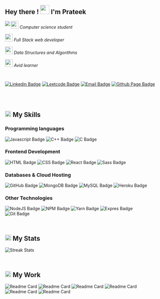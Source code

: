 ##  Hey there !  <img src="https://tenor.com/view/emoji-hi-hello-wave-gif-14366945.gif" width="30px"> I'm Prateek  

<img align="left" src="https://media.giphy.com/media/RbDKaczqWovIugyJmW/giphy.gif"/>
<p><img src="https://media.giphy.com/media/WoWm8YzFQJg5i/giphy.gif" height="25vw" width="25vw"/> <em> Computer science student</em></p>
<p><img src="https://media.giphy.com/media/ln7z2eWriiQAllfVcn/giphy.gif" height="25vw" width="25vw"/> <em> Full Stack web developer</em></p>
<p><img src="https://tenor.com/view/agenturleben-agencylife-hannover-kochstrasse-kstr-gif-20343289.gif" height="25vw" width="25vw"/> <em> Data Structures and Algorithms</em></p>
<p><img src="https://tenor.com/view/cbse-tayari-monu-bhagat-experiment-gif-20364762.gif" height="25vw" width="25vw"/> <em> Avid learner</em></p>

<br/>


[![Linkedin Badge](https://img.shields.io/badge/-LinkedIn-blue?style=flat-square&logo=Linkedin&logoColor=white&link=https://www.linkedin.com/in/prateek-sood-a88a2019a/)](https://www.linkedin.com/in/prateek-sood-a88a2019a/)
[![Leetcode Badge](https://img.shields.io/badge/-LeetCode-FFA116?style=flat-square&logo=LeetCode&logoColor=white&link=https://leetcode.com/prateeksood123)](https://leetcode.com/prateeksood123)
[![Email Badge](https://img.shields.io/badge/Gmail-D14836?style=flat-square&logo=gmail&logoColor=white&link=mailto:prateeksood123@gmail.com)](mailto:prateeksood123@gmail.com)
[![Github Page Badge](https://img.shields.io/badge/GitHub-100000?style=flat-rectangle&logo=github&logoColor=white&link=https://github.com/prateeksood)](https://github.com/prateeksood)
<br/>
<br/>
<br/>
<br/>

## <img src="https://www.animatedimages.org/data/media/111/animated-arrow-image-0061.gif" border="0" width="20px" /> My Skills

### Programming languages

<p align="left"> 
  
  ![Javascript Badge](https://img.shields.io/badge/JavaScript%20-%23F7DF1E.svg?style=flat-square&logo=javascript&logoColor=white&link=https://github.com/prateeksood)
  ![C++ Badge](https://img.shields.io/badge/C++%20-%2300599C.svg?style=flat-square&logo=c%2B%2B&logoColor=white)
  ![C Badge](https://img.shields.io/badge/C%20-%232370ED.svg?style=flat-square&logo=c&logoColor=white)
  
</p>

### Frontend Development
<p align="left"> 
  
  ![HTML Badge](https://img.shields.io/badge/HTML5%20-%23E34F26.svg?style=flat-square&logo=html5&logoColor=white)
  ![CSS Badge](https://img.shields.io/badge/CSS%20-%231572B6.svg?style=flat-square&logo=css3&logoColor=white)
  ![React Badge](https://img.shields.io/badge/React-20232A?style=style=flat-square&logo=react&logoColor=61DAFB)
  ![Sass Badge](https://img.shields.io/badge/Sass-CC6699?style=flat-square&logo=sass&logoColor=white)
</p>

### Databases & Cloud Hosting
<p align="left">
  
  ![GitHub Badge](https://img.shields.io/badge/GitHub%20Pages-%23327FC7.svg?style=flat-square&&llogo=github&logoColor=white)
  ![MongoDB Badge](https://img.shields.io/badge/MongoDB-4EA94B?style=flat-square&logo=mongodb&logoColor=white)
  ![MySQL Badge](https://img.shields.io/badge/MySQL-00000F?style=flat-square&logo=mysql&logoColor=white)
  ![Heroku Badge](https://img.shields.io/badge/Heroku%20-%23430098.svg?style=flat-square&logo=heroku&logoColor=white)
 </p>
 
 ### Other Technologies
<p align="left">
  
  ![NodeJS Badge](https://img.shields.io/badge/Node.js-339933?style=flat-square&logo=nodedotjs&logoColor=white)
  ![NPM Badge](https://img.shields.io/badge/npm-CB3837?style=flat-square&logo=npm&logoColor=white)
  ![Yarn Badge](https://img.shields.io/badge/Yarn-2C8EBB?style=flat-square&logo=yarn&logoColor=white)
  ![Expres Badge](https://img.shields.io/badge/Express.js-000000?style=flat-square&logo=express&logoColor=white)
  ![Git Badge](https://img.shields.io/badge/Git-F05032?style=flat-square&logo=git&logoColor=white)
 </p>
 
 <br/>
 
 ## <img src="https://www.animatedimages.org/data/media/111/animated-arrow-image-0061.gif" border="0" width="20px" /> My Stats
 <p float="left">
  
 ![Streak Stats](https://github-readme-streak-stats.herokuapp.com/?user=prateeksood&count_private=true)
  
  
  </p>
  
  <br/>
  
  ## <img src="https://www.animatedimages.org/data/media/111/animated-arrow-image-0061.gif" border="0" width="20px" /> My Work
  <p float="left">
  
  ![Readme Card](https://github-readme-stats.vercel.app/api/pin/?username=prateeksood&repo=chat-app)
  ![Readme Card](https://github-readme-stats.vercel.app/api/pin/?username=prateeksood&repo=parking-finder)
  ![Readme Card](https://github-readme-stats.vercel.app/api/pin/?username=prateeksood&repo=useless-trivia)
  ![Readme Card](https://github-readme-stats.vercel.app/api/pin/?username=prateeksood&repo=flipkart-auto-checkout-bot-puppeteer)
  ![Readme Card](https://github-readme-stats.vercel.app/api/pin/?username=prateeksood&repo=github-finder)
  ![Readme Card](https://github-readme-stats.vercel.app/api/pin/?username=prateeksood&repo=todo)
  </p>
  
 
